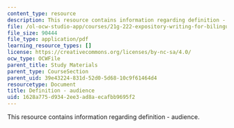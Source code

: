 ```yaml
---
content_type: resource
description: This resource contains information regarding definition - audience.
file: /ol-ocw-studio-app/courses/21g-222-expository-writing-for-bilingual-students-fall-2002/1628a775d9342ee3ad8aecafbb9695f2_MIT21G_222F02_definitionau.pdf
file_size: 90444
file_type: application/pdf
learning_resource_types: []
license: https://creativecommons.org/licenses/by-nc-sa/4.0/
ocw_type: OCWFile
parent_title: Study Materials
parent_type: CourseSection
parent_uid: 39e43224-831d-52d0-5d68-10c9f61464d4
resourcetype: Document
title: Definition - audience
uid: 1628a775-d934-2ee3-ad8a-ecafbb9695f2
---
```

This resource contains information regarding definition - audience.